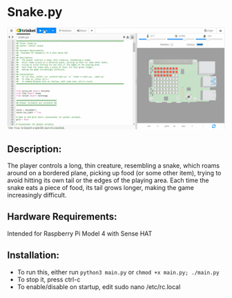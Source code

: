 # Snake.py
<img
     src="./Demo/snake-demo.gif"
     alt="Demo of Snake game"
/>
## Description:
The player controls a long, thin creature, resembling a snake, which roams around on a bordered plane,
picking up food (or some other item), trying to avoid hitting its own tail or the edges of the playing area.
Each time the snake eats a piece of food, its tail grows longer, making the game increasingly difficult.

## Hardware Requirements:
Intended for Raspberry Pi Model 4 with Sense HAT

## Installation:
- To run this, either run `python3 main.py` or `chmod +x main.py; ./main.py`
- To stop it, press ctrl-c
- To enable/disable on startup, edit sudo nano /etc/rc.local


